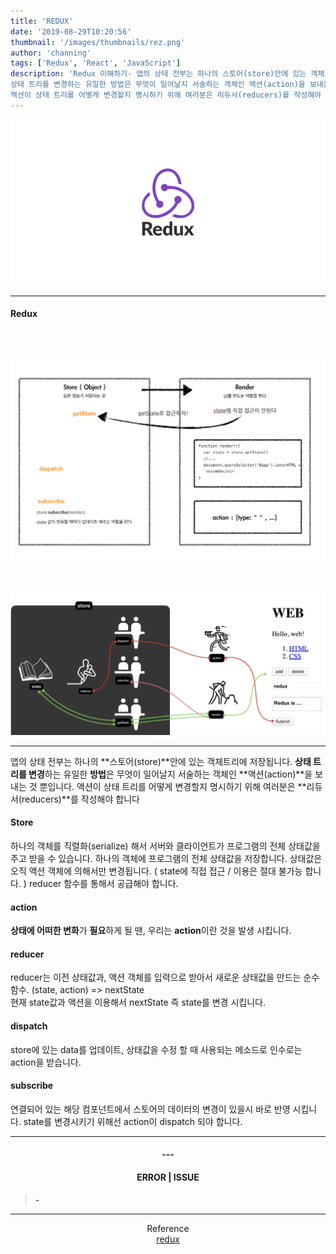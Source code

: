 ```yaml
---
title: 'REDUX'
date: '2019-08-29T10:20:56'
thumbnail: '/images/thumbnails/rez.png'
author: 'channing'
tags: ['Redux', 'React', 'JavaScript']
description: 'Redux 이해하기- 앱의 상태 전부는 하나의 스토어(store)안에 있는 객체트리에 저장됩니다.
상태 트리를 변경하는 유일한 방법은 무엇이 일어날지 서술하는 객체인 액션(action)을 보내는 것 뿐입니다.
액션이 상태 트리를 어떻게 변경할지 명시하기 위해 여러분은 리듀서(reducers)를 작성해야 합니다 '
---
```


![re](./rez.png)

---

#### Redux

<br>
<br>

![redux](./redux.png)

<br>

![redux_flow](./redux_flow.png)

---

앱의 상태 전부는 하나의 **스토어(store)**안에 있는 객체트리에 저장됩니다.
**상태 트리를 변경**하는 유일한 **방법**은 무엇이 일어날지 서술하는 객체인 **액션(action)**을 보내는 것 뿐입니다.
액션이 상태 트리를 어떻게 변경할지 명시하기 위해 여러분은 **리듀서(reducers)**를 작성해야 합니다

#### Store

하나의 객체를 직렬화(serialize) 해서 서버와 클라이언트가 프로그램의 전체 상태값을 주고 받을 수 있습니다. 하나의 객체에 프로그램의 전체 상태값을 저장합니다.
상태값은 오직 액션 객체에 의해서만 변경됩니다. ( state에 직접 접근 / 이용은 절대 불가능 합니다. ) reducer 함수를 통해서 공급해야 합니다.

#### action

**상태에 어떠한 변화**가 **필요**하게 될 땐, 우리는 **action**이란 것을 발생 시킵니다.

#### reducer

reducer는 이전 상태값과, 액션 객체를 입력으로 받아서 새로운 상태값을 만드는 순수 함수. (state, action) => nextState<br> 현재 state값과 액션을 이용해서 nextState 즉 state를 변경 시킵니다.

#### dispatch

store에 있는 data를 업데이트, 상태값을 수정 할 때 사용되는 메소드로 인수로는 action을 받습니다.

#### subscribe

연결되어 있는 해당 컴포넌트에서 스토어의 데이터의 변경이 있을시 바로 반영 시킵니다. state를 변경시키기 위해선 action이 dispatch 되야 합니다.

---

<center>

#### ---

#### ERROR | ISSUE

</center>

> <b> - </b>

<hr />

<center>

Reference <br>
[redux]() <br>

</center>
